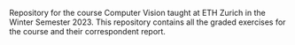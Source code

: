 Repository for the course Computer Vision taught at ETH Zurich in the Winter Semester 2023. This repository contains all the graded exercises for the course and their correspondent report.
